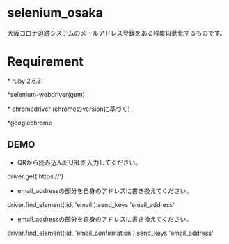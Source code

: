 # selenium_osaka

 

大阪コロナ追跡システムのメールアドレス登録をある程度自動化するものです。 

 

 

# Requirement



\* ruby 2.6.3

*selenium-webdriver(gem)

\* chromedriver (chromeのversionに基づく)

*googlechrome



## DEMO



* QRから読み込んだURLを入力してください。

driver.get('https://')



* email_addressの部分を自身のアドレスに書き換えてください。

driver.find_element(:id, 'email').send_keys 'email_address'

* email_addressの部分を自身のアドレスに書き換えてください。

driver.find_element(:id, 'email_confirmation').send_keys 'email_address'